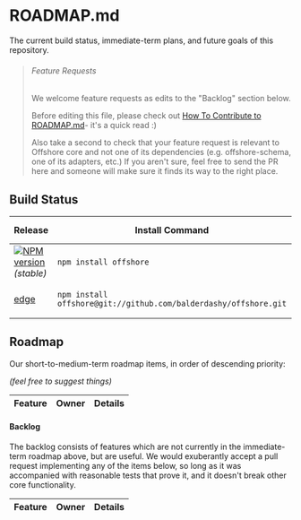 # ROADMAP.md

The current build status, immediate-term plans, and future goals of this repository.

> ###### Feature Requests
>
> We welcome feature requests as edits to the "Backlog" section below.
>
> Before editing this file, please check out [How To Contribute to ROADMAP.md](https://gist.github.com/mikermcneil/bdad2108f3d9a9a5c5ed)- it's a quick read :)
>
> Also take a second to check that your feature request is relevant to Offshore core and not one of its dependencies (e.g. offshore-schema, one of its adapters, etc.)  If you aren't sure, feel free to send the PR here and someone will make sure it finds its way to the right place.



## Build Status

| Release                                                                                                                 | Install Command                                                | Build Status
|------------------------------------------------------------------------------------------------------------------------ | -------------------------------------------------------------- | -----------------
| [![NPM version](https://badge.fury.io/js/offshore.png)](https://github.com/balderdashy/offshore/tree/stable) _(stable)_       | `npm install offshore`                                          | [![Build Status](https://travis-ci.org/balderdashy/offshore.png?branch=stable)](https://travis-ci.org/balderdashy/offshore) |
| [edge](https://github.com/balderdashy/offshore/tree/master)                                                                | `npm install offshore@git://github.com/balderdashy/offshore.git` | [![Build Status](https://travis-ci.org/balderdashy/offshore.png?branch=master)](https://travis-ci.org/balderdashy/offshore) |



## Roadmap

Our short-to-medium-term roadmap items, in order of descending priority:

_(feel free to suggest things)_


 Feature                                                  | Owner                                                                            | Details
 :------------------------------------------------------- | :------------------------------------------------------------------------------- | :------
 

#### Backlog

The backlog consists of features which are not currently in the immediate-term roadmap above, but are useful.  We would exuberantly accept a pull request implementing any of the items below, so long as it was accompanied with reasonable tests that prove it, and it doesn't break other core functionality.

 Feature                                         | Owner                                              | Details
 :---------------------------------------------- | :------------------------------------------------- | :------
 
